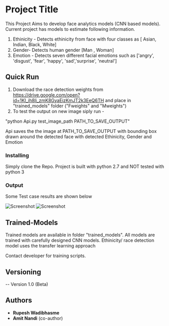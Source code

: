 # Project Title

This Project Aims to develop face analytics models (CNN based models). Current project has models to estimate following information.

1. Ethinicity - Detects ethinicity from face with four classes as  [ Asian, Indian, Black, White]
2. Gender- Detects human gender [Man , Woman]
3. Emotion - Detects seven different facial emotions such as ['angry', 'disgust', 'fear', 'happy', 'sad','surprise', 'neutral'] 

## Quick Run
1. Download the race detection weights from https://drive.google.com/open?id=1KI_ih8li_zmK8GyaEizKmJT2k3EeQ6TH and place in 
   "trained_models" folder ("Fweights" and "Mweights")
2. To test the output on new image siply run -

"python Api.py test_image_path   PATH_TO_SAVE_OUTPUT"

Api saves the the image at PATH_TO_SAVE_OUTPUT with bounding box drawn around the detected face with detected Ethinicity, Gender and Emotion 


### Installing

Simply clone the Repo. Project is built with python 2.7 and NOT tested with python 3


### Output 

Some Test case results are shown below

![Screenshot](images/pred_man.png)
![Screenshot](images/pred_coloured.png)

## Trained-Models

Trained models are available in folder "trained_models". All models are trained with carefully designed CNN models.
Ethinicity/ race detection model uses the transfer learning approach

Contact developer for training scripts.

## Versioning

-- Version 1.0 (Beta)
 

## Authors

* **Rupesh Wadibhasme**
* **Amit Nandi** (co-author)



